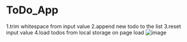 # ToDo_App
1.trim whitespace from input value
2.append new todo to the list
3.reset input value
4.load todos from local storage on page load
![image](https://user-images.githubusercontent.com/112661561/232547145-7ec95b30-200f-47a8-a66e-e8956cf33bcb.png)

